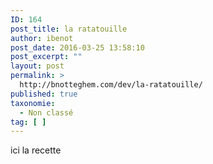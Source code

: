 ```yaml
---
ID: 164
post_title: la ratatouille
author: ibenot
post_date: 2016-03-25 13:58:10
post_excerpt: ""
layout: post
permalink: >
  http://bnotteghem.com/dev/la-ratatouille/
published: true
taxonomie:
  - Non classé
tag: [ ]
---
```

ici la recette